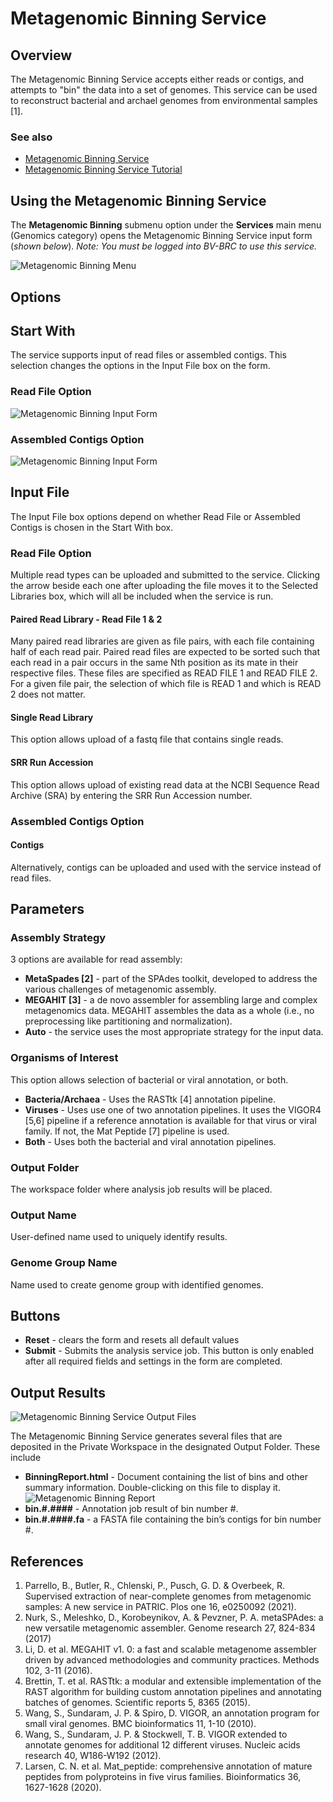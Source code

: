 # Metagenomic Binning Service

## Overview
The Metagenomic Binning Service accepts either reads or contigs, and attempts to "bin" the data into a set of genomes. This service can be used to reconstruct bacterial and archael genomes from environmental samples [1].

### See also
* [Metagenomic Binning Service](https://bv-brc.org/app/MetagenomicBinning)
* [Metagenomic Binning Service Tutorial](../../tutorial/metagenomic_binning/metagenomic_binning.html)

## Using the Metagenomic Binning Service
The **Metagenomic Binning** submenu option under the **Services** main menu (Genomics category) opens the Metagenomic Binning Service input form (*shown below*). *Note: You must be logged into BV-BRC to use this service.*

![Metagenomic Binning Menu](../images/bv_services_menu.png)

## Options

## Start With
The service supports input of read files or assembled contigs. This selection changes the options in the Input File box on the form. 

### Read File Option
![Metagenomic Binning Input Form](../images/metagenomic_binning_input_form_reads.png) 

### Assembled Contigs Option
![Metagenomic Binning Input Form](../images/metagenomic_binning_input_form_contigs.png) 

## Input File
The Input File box options depend on whether Read File or Assembled Contigs is chosen in the Start With box. 

### Read File Option
Multiple read types can be uploaded and submitted to the service. Clicking the arrow beside each one after uploading the file moves it to the Selected Libraries box, which will all be included when the service is run.

#### Paired Read Library - Read File 1 & 2
Many paired read libraries are given as file pairs, with each file containing half of each read pair. Paired read files are expected to be sorted such that each read in a pair occurs in the same Nth position as its mate in their respective files. These files are specified as READ FILE 1 and READ FILE 2. For a given file pair, the selection of which file is READ 1 and which is READ 2 does not matter.

#### Single Read Library
This option allows upload of a fastq file that contains single reads.

#### SRR Run Accession
This option allows upload of existing read data at the NCBI Sequence Read Archive (SRA) by entering the SRR Run Accession number. 

### Assembled Contigs Option

#### Contigs
Alternatively, contigs can be uploaded and used with the service instead of read files.

## Parameters

### Assembly Strategy
3 options are available for read assembly:

* **MetaSpades [2]** - part of the SPAdes toolkit, developed to address the various challenges of metagenomic assembly.
* **MEGAHIT [3]** - a de novo assembler for assembling large and complex metagenomics data. MEGAHIT assembles the data as a whole (i.e., no preprocessing like partitioning and normalization).
* **Auto** - the service uses the most appropriate strategy for the input data.

### Organisms of Interest
This option allows selection of bacterial or viral annotation, or both.

* **Bacteria/Archaea** - Uses the RASTtk [4] annotation pipeline.
* **Viruses** - Uses use one of two annotation pipelines. It uses the VIGOR4 [5,6] pipeline if a reference annotation is available for that virus or viral family. If not, the Mat Peptide [7] pipeline is used.
* **Both** - Uses both the bacterial and viral annotation pipelines.

### Output Folder
The workspace folder where analysis job results will be placed.

### Output Name
User-defined name used to uniquely identify results.

### Genome Group Name
Name used to create genome group with identified genomes.

## Buttons
* **Reset** - clears the form and resets all default values
* **Submit** - Submits the analysis service job. This button is only enabled after all required fields and settings in the form are completed.

## Output Results
![Metagenomic Binning Service Output Files](../images/metagenomic_binning_result.png) 

The Metagenomic Binning Service generates several files that are deposited in the Private Workspace in the designated Output Folder. These include

* **BinningReport.html** - Document containing the list of bins and other summary information. Double-clicking on this file to display it.
![Metagenomic Binning Report](../images/metagenomic_binning_report.png) 
* **bin.#.####** - Annotation job result of bin number #.
* **bin.#.####.fa** - a FASTA file containing the bin’s contigs for bin number #.

## References
1. Parrello, B., Butler, R., Chlenski, P., Pusch, G. D. & Overbeek, R. Supervised extraction of near-complete genomes from metagenomic samples: A new service in PATRIC. Plos one 16, e0250092 (2021).
2. Nurk, S., Meleshko, D., Korobeynikov, A. & Pevzner, P. A. metaSPAdes: a new versatile metagenomic assembler. Genome research 27, 824-834 (2017)
3. Li, D. et al. MEGAHIT v1. 0: a fast and scalable metagenome assembler driven by advanced methodologies and community practices. Methods 102, 3-11 (2016).
4. Brettin, T. et al. RASTtk: a modular and extensible implementation of the RAST algorithm for building custom annotation pipelines and annotating batches of genomes. Scientific reports 5, 8365 (2015).
5. Wang, S., Sundaram, J. P. & Spiro, D. VIGOR, an annotation program for small viral genomes. BMC bioinformatics 11, 1-10 (2010).
6. Wang, S., Sundaram, J. P. & Stockwell, T. B. VIGOR extended to annotate genomes for additional 12 different viruses. Nucleic acids research 40, W186-W192 (2012).
7. Larsen, C. N. et al. Mat_peptide: comprehensive annotation of mature peptides from polyproteins in five virus families. Bioinformatics 36, 1627-1628 (2020).

